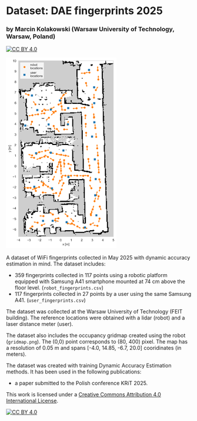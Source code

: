# Dataset: DAE fingerprints 2025
### by Marcin Kolakowski (Warsaw University of Technology, Warsaw, Poland)

[![CC BY 4.0][cc-by-shield]][cc-by] 

<img src="/img/poses.png" alt="Measurement points" width="300"/>


A dataset of WiFi fingerprints collected in May 2025 with dynamic accuracy estimation in mind. The dataset includes:
* 359 fingerprints collected in 117 points using a robotic platform equipped with Samsung A41 smartphone mounted at 74 cm above the floor level. (`robot_fingerprints.csv`)
* 117 fingerprints collected in 27 points by a user using the same Samsung A41. (`user_fingerprints.csv`)

The dataset was collected at the Warsaw University of Technology (FEIT building). The reference locations were obtained with a lidar (robot) and a laser distance meter (user).

The dataset also includes the occupancy gridmap created using the robot (`gridmap.png`). The (0,0) point corresponds to (80, 400) pixel. The map has a resolution of 0.05 m and spans  [-4.0, 14.85, -6.7, 20.0] cooridinates (in meters).

The dataset was created with training Dynamic Accuracy Estimation methods. It has been used in the following publications:
 * a paper submitted to the Polish conference KRiT 2025.
 
 
This work is licensed under a
[Creative Commons Attribution 4.0 International License][cc-by].

[![CC BY 4.0][cc-by-image]][cc-by]

[cc-by]: http://creativecommons.org/licenses/by/4.0/
[cc-by-image]: https://i.creativecommons.org/l/by/4.0/88x31.png
[cc-by-shield]: https://img.shields.io/badge/License-CC%20BY%204.0-lightgrey.svg
